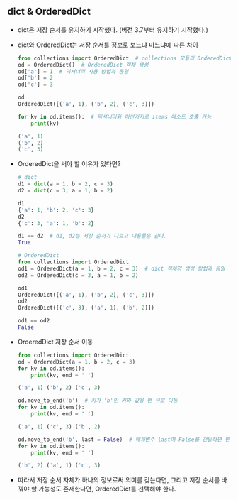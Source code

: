 ## dict & OrderedDict
- dict은 저장 순서를 유지하기 시작했다. (버전 3.7부터 유지하기 시작했다.)
- dict와 OrderedDict는 저장 순서를 정보로 보느냐 마느냐에 따른 차이

    ```python
    from collections import OrderedDict  # collections 모듈의 OrderedDict
    od = OrderedDict()  # OrderedDict 객체 생성
    od['a'] = 1  # 딕셔너리 사용 방법과 동일
    od['b'] = 2
    od['c'] = 3

    od
    OrderedDict([('a', 1), ('b', 2), ('c', 3)])

    for kv in od.items():  # 딕셔너리와 마찬가지로 items 메소드 호출 가능
        print(kv)

    ('a', 1)
    ('b', 2)
    ('c', 3)
    ```
- OrderedDict을 써야 할 이유가 있다면?

    ```python
    # dict
    d1 = dict(a = 1, b = 2, c = 3)
    d2 = dict(c = 3, a = 1, b = 2)

    d1
    {'a': 1, 'b': 2, 'c': 3}
    d2
    {'c': 3, 'a': 1, 'b': 2}

    d1 == d2  # d1, d2는 저장 순서가 다르고 내용물은 같다.
    True

    # OrderedDict
    from collections import OrderedDict
    od1 = OrderedDict(a = 1, b = 2, c = 3)  # dict 객체의 생성 방법과 동일
    od2 = OrderedDict(c = 3, a = 1, b = 2)

    od1
    OrderedDict([('a', 1), ('b', 2), ('c', 3)])
    od2
    OrderedDict([('c', 3), ('a', 1), ('b', 2)])

    od1 == od2
    False
    ```

- OrderedDict 저장 순서 이동

    ```python
    from collections import OrderedDict
    od = OrderedDict(a = 1, b = 2, c = 3)
    for kv in od.items():
        print(kv, end = ' ')

    ('a', 1) ('b', 2) ('c', 3)

    od.move_to_end('b')  # 키가 'b'인 키와 값을 맨 뒤로 이동
    for kv in od.items():
        print(kv, end = ' ')

    ('a', 1) ('c', 3) ('b', 2)

    od.move_to_end('b', last = False)  # 매개변수 last에 False를 전달하면 맨 앞으로 이동
    for kv in od.items():
        print(kv, end = ' ')

    ('b', 2) ('a', 1) ('c', 3)
    ```

- 따라서 저장 순서 자체가 하나의 정보로써 의미를 갖는다면, 그리고 저장 순서를 바꿔야 할 가능성도 존재한다면, OrderedDict를 선택해야 한다.